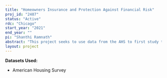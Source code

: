 ```yaml
---
title: "Homeowners Insurance and Protection Against Financial Risk"
proj_id: "2487"
status: "Active"
rdc: "Chicago"
start_year: "2021"
end_year: ""
pi: "Shanthi Ramnath"
abstract: "This project seeks to use data from the AHS to first study the extent to which homes are uninsured across the US and how uninsurance varies by socio-economic and geographic factors. We then aim to use geographic variation in exposure to natural disasters to estimate differences in current and future financial outcomes by whether or not a household is insured.  Finally, we will estimate the extent to which the propensity to purchase homeowners insurance is responsive to price changes by observing pre-and post- natural disasters, and, how that response varies by factors including socioeconomic status, demographics, and geography.  Ultimately, this study aims to provide a comprehensive understanding of how market for homeowners insurance could change with increased risks such as climate change and how those changes could pose a burden on the government."
layout: project
---
```


**Datasets Used:**

  - American Housing Survey 

